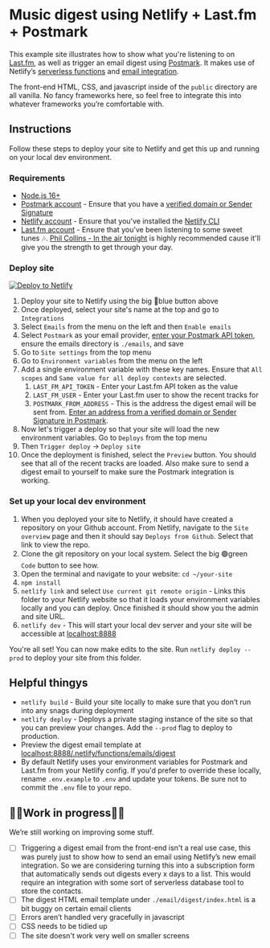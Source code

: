 # Music digest using Netlify + Last.fm + Postmark
This example site illustrates how to show what  you're listening to on [Last.fm](https://last.fm), as well as trigger an email digest using [Postmark](https://postmarkapp.com). It makes use of Netlify’s [serverless functions](https://docs.netlify.com/functions/overview/) and [email integration](https://docs.netlify.com/integrations/email-integration/#app).

The front-end HTML, CSS, and javascript inside of the `public` directory are all vanilla. No fancy frameworks here, so feel free to integrate this into whatever frameworks you’re comfortable with.

## Instructions

Follow these steps to deploy your site to Netlify and get this up and running on your local dev environment.

### Requirements
- [Node.js 16+](https://nodejs.org/en/download)
- [Postmark account](https://postmarkapp.com) - Ensure that you have a [verified domain or Sender Signature](https://postmarkapp.com/manual#step-2-set-up-the-address-you-plan-to-send-from)
- [Netlify account](https://netlify.com) - Ensure that you've installed the [Netlify CLI](https://docs.netlify.com/cli/get-started/)
- [Last.fm account](https://last.fm) - Ensure that you’ve been listening to some sweet tunes 🎶. [Phil Collins - In the air tonight](https://www.last.fm/music/Phil+Collins/_/In+The+Air+Tonight+-+2015+Remastered) is highly recommended cause it'll give you the strength to get through your day.


### Deploy site
[![Deploy to Netlify](https://www.netlify.com/img/deploy/button.svg)](https://app.netlify.com/start/deploy?repository=https://github.com/derekrushforth/pm-music-digest-netlify)

1. Deploy your site to Netlify using the big 🔵blue button above
1. Once deployed, select your site's name at the top and go to `Integrations`
1. Select `Emails` from the menu on the left and then `Enable emails`
1. Select `Postmark` as your email provider, [enter your Postmark API token](https://postmarkapp.com/support/article/1008-what-are-the-account-and-server-api-tokens#:~:text=To%20find%20the%20Server%20API,and%20many%20other%20common%20tasks.), ensure the emails directory is `./emails`, and save
1. Go to `Site settings` from the top menu
1. Go to `Environment variables` from the menu on the left
1. Add a single environment variable with these key names. Ensure that `All scopes` and `Same value for all deploy contexts` are selected.
    1. `LAST_FM_API_TOKEN` - Enter your Last.fm API token as the value
    1. `LAST_FM_USER` - Enter your Last.fm user to show the recent tracks for
    1. `POSTMARK_FROM_ADDRESS` - This is the address the digest email will be sent from. [Enter an address from a verified domain or Sender Signature in Postmark](https://postmarkapp.com/manual#step-2-set-up-the-address-you-plan-to-send-from).
1. Now let's trigger a deploy so that your site will load the new environment variables. Go to `Deploys` from the top menu
1. Then `Trigger deploy` -> `Deploy site`
1. Once the deployment is finished, select the `Preview` button. You should see that all of the recent tracks are loaded. Also make sure to send a digest email to yourself to make sure the Postmark integration is working.

### Set up your local dev environment

1. When you deployed your site to Netlify, it should have created a repository on your Github account. From Netlify, navigate to the `Site overview` page and then it should say `Deploys from Github`. Select that link to view the repo.
1. Clone the git repository on your local system. Select the big 🟢green `Code` button to see how.
1. Open the terminal and navigate to your website: `cd ~/your-site`
1. `npm install`
1. `netlify link` and select `Use current git remote origin` - Links this folder to your Netlify website so that it loads your environment variables locally and you can deploy. Once finished it should show you the admin and site URL.
1. `netlify dev` - This will start your local dev server and your site will be accessible at [localhost:8888](http://localhost:8888)
 
You're all set! You can now make edits to the site. Run `netlify deploy --prod` to deploy your site from this folder.

## Helpful thingys
- `netlify build` - Build your site locally to make sure that you don’t run into any snags during deployment
- `netlify deploy` - Deploys a private staging instance of the site so that you can preview your changes. Add the `--prod` flag to deploy to production.
- Preview the digest email template at [localhost:8888/.netlify/functions/emails/digest](http://localhost:8888/.netlify/functions/emails/digest)
- By default Netlify uses your environment variables for Postmark and Last.fm from your Netlify config. If you'd prefer to override these locally, rename `.env.example` to `.env` and update your tokens. Be sure not to commit the `.env` file to your repo.

## 🚨🚨Work in progress🚨🚨

We’re still working on improving some stuff.

- [ ] Triggering a digest email from the front-end isn't a real use case, this was purely just to show how to send an email using Netlify’s new email integration. So we are considering turning this into a subscription form that automatically sends out digests every x days to a list. This would require an integration with some sort of serverless database tool to store the contacts.
- [ ] The digest HTML email template under `./email/digest/index.html` is a bit buggy on certain email clients
- [ ] Errors aren’t handled very gracefully in javascript
- [ ] CSS needs to be tidied up
- [ ]  The site doesn't work very well on smaller screens

